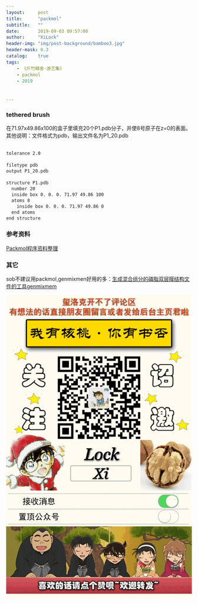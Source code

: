 ```yaml
---
layout:     post
title:      "packmol"
subtitle:   ""
date:       2019-09-03 09:57:00
author:     "XiLock"
header-img: "img/post-background/bamboo3.jpg"
header-mask: 0.3
catalog:    true
tags:
    - 《斤竹精舍·游艺集》
    - packmol
    - 2019


---
```



### tethered brush
在71.97x49.86x100的盒子里填充20个P1.pdb分子，并使8号原子在z=0的表面。  
其他说明：文件格式为pdb，输出文件名为P1_20.pdb

```

tolerance 2.0

filetype pdb
output P1_20.pdb

structure P1.pdb
  number 20
  inside box 0. 0. 0. 71.97 49.86 100
  atoms 8
    inside box 0. 0. 0. 71.97 49.86 0
  end atoms
end structure
```


### 参考资料
[Packmol程序资料整理](https://jerkwin.github.io/2016/08/05/Packmol%E7%A8%8B%E5%BA%8F%E8%B5%84%E6%96%99%E6%95%B4%E7%90%86/)  


### 其它
sob不建议用packmol,genmixmen好用的多：[生成混合组分的磷脂双层膜结构文件的工具genmixmem](http://sobereva.com/245)
 
![](/img/wc-tail.GIF)
